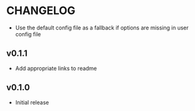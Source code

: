 CHANGELOG
=========

- Use the default config file as a fallback if options are missing in user config file

v0.1.1
------

- Add appropriate links to readme

v0.1.0
------

- Initial release
